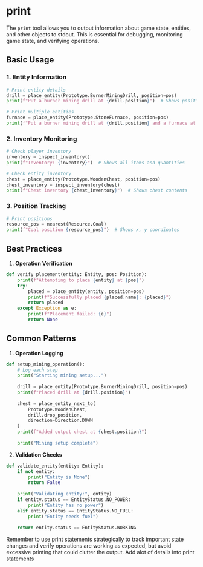 # print

The `print` tool allows you to output information about game state, entities, and other objects to stdout. This is essential for debugging, monitoring game state, and verifying operations.

## Basic Usage

### 1. Entity Information
```python
# Print entity details
drill = place_entity(Prototype.BurnerMiningDrill, position=pos)
print(f"Put a burner mining drill at {drill.position}")  # Shows position, direction, status, etc.

# Print multiple entities
furnace = place_entity(Prototype.StoneFurnace, position=pos)
print(f"Put a burner mining drill at {drill.position} and a furnace at {furnace.position}")  # Shows details of both entities
```

### 2. Inventory Monitoring
```python
# Check player inventory
inventory = inspect_inventory()
print(f"Inventory: {inventory}")  # Shows all items and quantities

# Check entity inventory
chest = place_entity(Prototype.WoodenChest, position=pos)
chest_inventory = inspect_inventory(chest)
print(f"Chest inventory {chest_inventory}")  # Shows chest contents
```

### 3. Position Tracking
```python
# Print positions
resource_pos = nearest(Resource.Coal)
print(f"Coal position {resource_pos}")  # Shows x, y coordinates
```

## Best Practices

1. **Operation Verification**
```python
def verify_placement(entity: Entity, pos: Position):
    print(f"Attempting to place {entity} at {pos}")
    try:
        placed = place_entity(entity, position=pos)
        print(f"Successfully placed {placed.name}: {placed}")
        return placed
    except Exception as e:
        print(f"Placement failed: {e}")
        return None
```
## Common Patterns

1. **Operation Logging**
```python
def setup_mining_operation():
    # Log each step
    print("Starting mining setup...")
    
    drill = place_entity(Prototype.BurnerMiningDrill, position=pos)
    print(f"Placed drill at {drill.position}")
    
    chest = place_entity_next_to(
        Prototype.WoodenChest,
        drill.drop_position,
        direction=Direction.DOWN
    )
    print(f"Added output chest at {chest.position}")
    
    print("Mining setup complete")
```

2. **Validation Checks**
```python
def validate_entity(entity: Entity):
    if not entity:
        print("Entity is None")
        return False
        
    print("Validating entity:", entity)
    if entity.status == EntityStatus.NO_POWER:
        print("Entity has no power")
    elif entity.status == EntityStatus.NO_FUEL:
        print("Entity needs fuel")
        
    return entity.status == EntityStatus.WORKING
```

Remember to use print statements strategically to track important state changes and verify operations are working as expected, but avoid excessive printing that could clutter the output.
Add alot of details into print statements